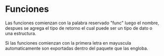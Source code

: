 # Funciones

Las funciones comienzan con la palabra reservado "func" luego el nombre, despues se agrega el tipo de retorno el cual puede ser un tipo de dato o una estructura.

Si las funciones comienzan con la primera letra en mayuscula automaticamente son exportadas dentro del paquete que las engloba.